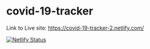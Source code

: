 # covid-19-tracker
Link to Live site: https://covid-19-tracker-2.netlify.com/


[![Netlify Status](https://api.netlify.com/api/v1/badges/0c097da8-d4ff-4da6-b33c-b7dacb1d4909/deploy-status)](https://app.netlify.com/sites/covid-19-tracker-2/deploys)
